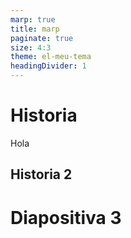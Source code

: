 ```yaml
---
marp: true
title: marp
paginate: true
size: 4:3
theme: el-meu-tema
headingDivider: 1
---
```


<!-- header:Marp -->

# Historia

Hola

## Historia 2

# Diapositiva 3

